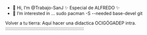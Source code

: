 - 👋 Hi, I’m @Trabajo-SanJ ✨ Especial de ALFREDO ✨
- 👀 I’m interested in ... sudo pacman -S --needed base-devel git

<!---
Trabajo-SanJ/Trabajo-SanJ is a ✨ Especial de ALFREDO ✨
**********************ALFREDO SABINA****************************
Puede hacer clic en el enlace Vista previa para ver los cambios.
--->
Volver a tu tierra: Aquí hacer una didactica OCIGÓGADEP intra.
::::::::::::::::::::::::::::::::::::::::::::::::::::::::::::::
